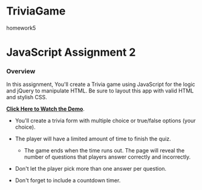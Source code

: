 # TriviaGame
homework5
# JavaScript Assignment 2

### Overview

In this assignment, You'll create a Trivia game using JavaScript for the logic and jQuery to manipulate HTML. Be sure to layout this app with valid HTML and stylish CSS.



**[Click Here to Watch the Demo](https://youtu.be/fBIj8YsA9dk)**.

* You'll create a trivia form with multiple choice or true/false options (your choice).

* The player will have a limited amount of time to finish the quiz. 

  * The game ends when the time runs out. The page will reveal the number of questions that players answer correctly and incorrectly.

* Don't let the player pick more than one answer per question.

* Don't forget to include a countdown timer.

